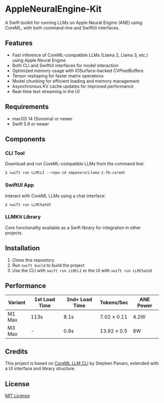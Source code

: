 # AppleNeuralEngine-Kit

A Swift toolkit for running LLMs on Apple Neural Engine (ANE) using CoreML, with both command-line and SwiftUI interfaces.

## Features

- Fast inference of CoreML-compatible LLMs (Llama 2, Llama 3, etc.) using Apple Neural Engine
- Both CLI and SwiftUI interfaces for model interaction
- Optimized memory usage with IOSurface-backed CVPixelBuffers
- Tensor reshaping for faster matrix operations
- Model chunking for efficient loading and memory management
- Asynchronous KV cache updates for improved performance
- Real-time text streaming in the UI

## Requirements

- macOS 14 (Sonoma) or newer
- Swift 5.9 or newer

## Components

### CLI Tool

Download and run CoreML-compatible LLMs from the command line:

```shell
$ swift run LLMCLI --repo-id smpanaro/Llama-2-7b-coreml
```

### SwiftUI App

Interact with CoreML LLMs using a chat interface:

```shell
$ swift run LLMChatUI
```

### LLMKit Library

Core functionality available as a Swift library for integration in other projects.

## Installation

1. Clone this repository
2. Run `swift build` to build the project
3. Use the CLI with `swift run LLMCLI` or the UI with `swift run LLMChatUI`

## Performance

| Variant | 1st Load Time | 2nd+ Load Time | Tokens/Sec   | ANE Power |
|---------|---------------|----------------|--------------|-----------|
| M1 Max  | 113s          | 8.1s           | 7.02 ± 0.11  | 4.2W      |
| M3 Max  | -             | 0.8s           | 13.92 ± 0.5  | 8W        |

## Credits

This project is based on [CoreML LLM CLI](https://github.com/smpanaro/coreml-llm-cli) by Stephen Panaro, extended with a UI interface and library structure.

## License

[MIT License](LICENSE)
